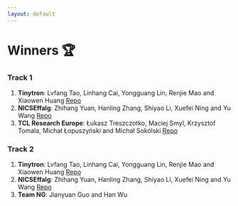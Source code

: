 ```yaml
---
layout: default
---
```


# Winners 🏆

### Track 1
1. <b>Tinytron</b>: Lvfang Tao, Linhang Cai, Yongguang Lin, Renjie Mao and Xiaowen Huang [Repo](https://github.com/Tinytron/edge-llms-challenge-final-submission)
2. <b>NICSEffalg</b>: Zhihang Yuan, Hanling Zhang, Shiyao Li, Xuefei Ning and Yu Wang [Repo](https://github.com/Probe100/EdgeDeviceLLMCompetition-NEffalg-Track1) 
3. <b>TCL Research Europe</b>: Łukasz Treszczotko, Maciej Smyl, Krzysztof Tomala, Michał Łopuszyński and Michał Sokólski [Repo](https://github.com/TCLResearchEurope/EdgeLLMCompressionChallenge)

### Track 2
1. <b>Tinytron</b>: Lvfang Tao, Linhang Cai, Yongguang Lin, Renjie Mao and Xiaowen Huang [Repo](https://github.com/Tinytron/edge-llms-challenge-final-submission)
2. <b>NICSEffalg</b>: Zhihang Yuan, Hanling Zhang, Shiyao Li, Xuefei Ning and Yu Wang [Repo](https://github.com/Probe100/EdgeDeviceLLMCompetition-NEffalg-Track1)
3. <b>Team NG</b>: Jianyuan Guo and Han Wu

